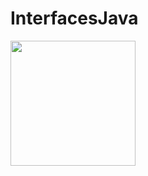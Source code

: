 # InterfacesJava
<img src="https://blogs.unity3d.com/wp-content/uploads/2014/09/graph3.png" heigth="200" width="200">
